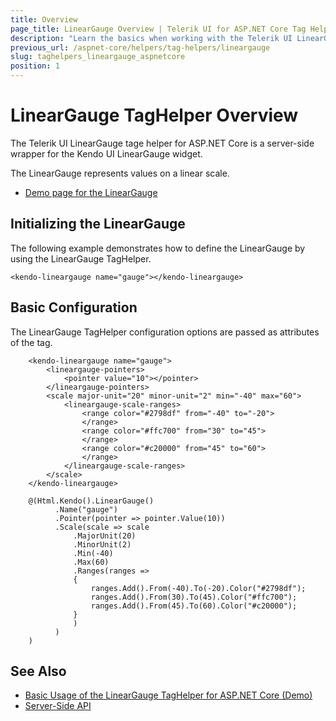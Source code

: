 ```yaml
---
title: Overview
page_title: LinearGauge Overview | Telerik UI for ASP.NET Core Tag Helpers
description: "Learn the basics when working with the Telerik UI LinearGauge TagHelper for ASP.NET Core (MVC 6 or ASP.NET Core MVC)."
previous_url: /aspnet-core/helpers/tag-helpers/lineargauge
slug: taghelpers_lineargauge_aspnetcore
position: 1
---
```


# LinearGauge TagHelper Overview

The Telerik UI LinearGauge tage helper for ASP.NET Core is a server-side wrapper for the Kendo UI LinearGauge widget.

The LinearGauge represents values on a linear scale.

* [Demo page for the LinearGauge](https://demos.telerik.com/aspnet-core/linear-gauge/tag-helper)

## Initializing the LinearGauge

The following example demonstrates how to define the LinearGauge by using the LinearGauge TagHelper.

    <kendo-lineargauge name="gauge"></kendo-lineargauge>

## Basic Configuration

The LinearGauge TagHelper configuration options are passed as attributes of the tag.

```tagHelper
    <kendo-lineargauge name="gauge">
        <lineargauge-pointers>
            <pointer value="10"></pointer>
        </lineargauge-pointers>
        <scale major-unit="20" minor-unit="2" min="-40" max="60">
            <lineargauge-scale-ranges>
                <range color="#2798df" from="-40" to="-20">
                </range>
                <range color="#ffc700" from="30" to="45">
                </range>
                <range color="#c20000" from="45" to="60">
                </range>
            </lineargauge-scale-ranges>
        </scale>
    </kendo-lineargauge>
```
```cshtml
    @(Html.Kendo().LinearGauge()
          .Name("gauge")
          .Pointer(pointer => pointer.Value(10))
          .Scale(scale => scale
              .MajorUnit(20)
              .MinorUnit(2)
              .Min(-40)
              .Max(60)
              .Ranges(ranges =>
              {
                  ranges.Add().From(-40).To(-20).Color("#2798df");
                  ranges.Add().From(30).To(45).Color("#ffc700");
                  ranges.Add().From(45).To(60).Color("#c20000");
              }
              )
          )
    )
```

## See Also

* [Basic Usage of the LinearGauge TagHelper for ASP.NET Core (Demo)](https://demos.telerik.com/aspnet-core/linear-gauge/tag-helper)
* [Server-Side API](/api/lineargauge)
